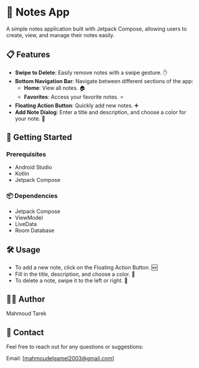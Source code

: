 # 📝 Notes App

A simple notes application built with Jetpack Compose, allowing users to create, view, and manage their notes easily.

## 📋 Features

- **Swipe to Delete**: Easily remove notes with a swipe gesture. ✋
- **Bottom Navigation Bar**: Navigate between different sections of the app:
  - **Home**: View all notes. 🏠
  - **Favorites**: Access your favorite notes. ⭐
- **Floating Action Button**: Quickly add new notes. ➕
- **Add Note Dialog**: Enter a title and description, and choose a color for your note. 🎨

## 🚀 Getting Started

### Prerequisites

- Android Studio
- Kotlin
- Jetpack Compose

### 📦 Dependencies

- Jetpack Compose
- ViewModel
- LiveData
- Room Database

## 🛠️ Usage

- To add a new note, click on the Floating Action Button. 🆕
- Fill in the title, description, and choose a color. 🌈
- To delete a note, swipe it to the left or right. 🚮


## 👨‍💻 Author

Mahmoud Tarek

## 📧 Contact

Feel free to reach out for any questions or suggestions:

Email: [mahmoudelgamel2003@gmail.com]
